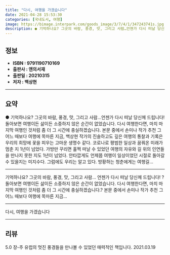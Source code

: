 ```yaml
---
title: "다시, 여행을 가겠습니다"
date: 2021-04-28 15:53:30
categories: [국내도서, 여행]
image: https://bimage.interpark.com/goods_image/3/7/4/1/347243741s.jpg
description: ● 기억하나요? 그곳의 바람, 풍경, 맛, 그리고 사람…언젠가 다시 떠날 당신께 드립니다! 돌아보면 여행이든 삶이든 소중하지 않은 순간이 없었습니다. 다시 여행한다면, 마치 마지막 여행인 것처럼 좀 더 그 시간에 충실하겠습니다. 본문 중에서 손미나 작가 추천 그 어느 때보다
---
```


## **정보**

- **ISBN : 9791190710169**
- **출판사 : 앤의서재**
- **출판일 : 20210315**
- **저자 : 백상현**

------



## **요약**

●  기억하나요? 그곳의 바람, 풍경, 맛, 그리고 사람…언젠가 다시 떠날 당신께 드립니다!    돌아보면 여행이든 삶이든 소중하지 않은 순간이 없었습니다.  다시 여행한다면, 마치 마지막 여행인 것처럼 좀 더 그 시간에 충실하겠습니다.  본문 중에서 손미나 작가 추천 그 어느 때보다 여행에 목마른 지금, 백상현 작가의 진솔하고도 깊은 여행의 통찰과 기록은 우리의 희망에 꽃을 피우는 고마운 생명수 같다.  코로나로 평범한 일상과 꿈꿔온 미래가 멈춘 지 1년이 넘었다. 가방만 꾸리면 훌쩍 떠날 수 있었던 여행의 자유와 길 위의 인연들을 만나지 못한 지도 1년이 넘었다. 안타깝게도 언제쯤 여행이 일상이었던 시절로 돌아갈 수 있을지는 미지수다. 그럼에도 우리는 알고 있다. 방황하는 청춘에게는 여행길...

------

기억하나요? 그곳의 바람, 풍경, 맛, 그리고 사람…
언젠가 다시 떠날 당신께 드립니다!
?돌아보면 여행이든 삶이든 소중하지 않은 순간이 없었습니다.
  다시 여행한다면, 마치 마지막 여행인 것처럼 좀 더 그 시간에 충실하겠습니다.?
  본문 중에서
 손미나 작가 추천 
그 어느 때보다 여행에 목마른 지금... 

------


다시, 여행을 가겠습니다 

------


## **리뷰** 

5.0 장-주 유럽의 멋진 풍경들을 만나볼 수 있었던 매력적인 책입니다. 2021.03.19 <br/>